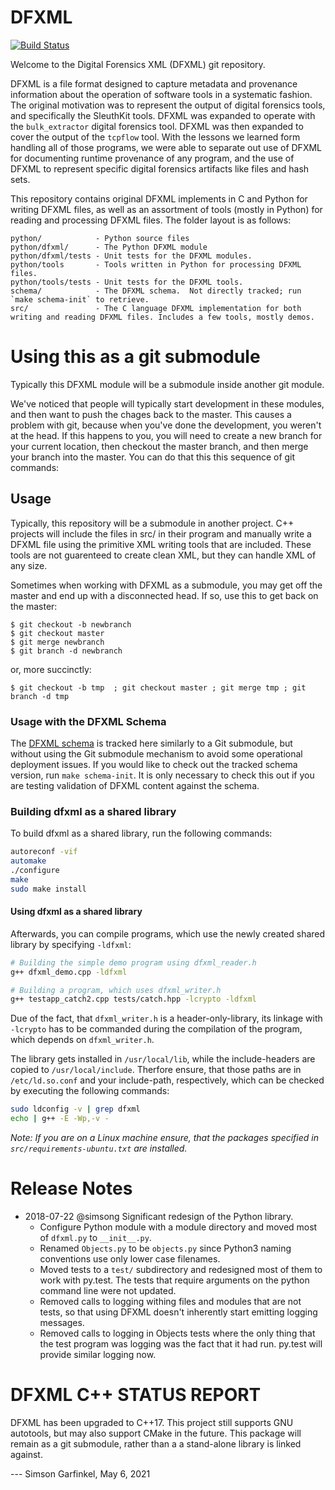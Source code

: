 DFXML
=====
[![Build Status](https://travis-ci.com/simsong/dfxml.svg?branch=master)](https://travis-ci.com/simsong/dfxml)

Welcome to the Digital Forensics XML (DFXML) git repository.

DFXML is a file format designed to capture metadata and provenance information about the operation of software tools in a systematic fashion. The original motivation was to represent the output of digital forensics tools, and specifically the SleuthKit tools. DFXML was expanded to operate with the `bulk_extractor` digital forensics tool. DFXML was then expanded to cover the output of the `tcpflow` tool. With the lessons we learned form handling all of those programs, we were able to separate out use of DFXML for documenting runtime provenance of any program, and the use of DFXML to represent specific digital forensics artifacts like files and hash sets.

This repository contains original DFXML implements in C and Python for writing DFXML files, as well as an assortment of tools (mostly in Python) for reading and processing DFXML files.  The folder layout is as follows:

```
python/            - Python source files
python/dfxml/      - The Python DFXML module
python/dfxml/tests - Unit tests for the DFXML modules.
python/tools       - Tools written in Python for processing DFXML files.
python/tools/tests - Unit tests for the DFXML tools.
schema/            - The DFXML schema.  Not directly tracked; run `make schema-init` to retrieve.
src/               - The C language DFXML implementation for both writing and reading DFXML files. Includes a few tools, mostly demos.
```

Using this as a git submodule
=============================
Typically this DFXML module will be a submodule inside another git module.

We've noticed that people will typically start development in these modules, and then want to push the chages back to the master. This causes a problem with git, because when you've done the development, you weren't at the head. If this happens to you, you will need to create a new branch for your current location, then checkout the master branch, and then merge your branch into the master. You can do that this this sequence of git commands:

## Usage
Typically, this repository will be a submodule in another project. C++ projects will include the files in src/ in their program and manually write a DFXML file using the primitive XML writing tools that are included.
These tools are not guarenteed to create clean XML, but they can handle XML of any size.

Sometimes when working with DFXML as a submodule, you may get off the master and end up with a disconnected head. If so, use this to get back on the master:
```
$ git checkout -b newbranch
$ git checkout master
$ git merge newbranch
$ git branch -d newbranch
```

or, more succinctly:

```
$ git checkout -b tmp  ; git checkout master ; git merge tmp ; git branch -d tmp
```

### Usage with the DFXML Schema
The [DFXML schema](https://github.com/dfxml-working-group/dfxml_schema) is tracked here similarly to a Git submodule, but without using the Git submodule mechanism to avoid some operational deployment issues.  If you would like to check out the tracked schema version, run `make schema-init`.  It is only necessary to check this out if you are testing validation of DFXML content against the schema.

### Building dfxml as a shared library
To build dfxml as a shared library, run the following commands:

```bash
autoreconf -vif
automake
./configure
make
sudo make install
```

#### Using dfxml as a shared library
Afterwards, you can compile programs, which use the newly created shared library by specifying `-ldfxml`:

```bash
# Building the simple demo program using dfxml_reader.h
g++ dfxml_demo.cpp -ldfxml

# Building a program, which uses dfxml_writer.h
g++ testapp_catch2.cpp tests/catch.hpp -lcrypto -ldfxml
```
Due of the fact, that `dfxml_writer.h` is a header-only-library, its linkage with `-lcrypto` has to be commanded during the compilation of the program, which depends on `dfxml_writer.h`.  


The library gets installed in `/usr/local/lib`, while the include-headers are copied to `/usr/local/include`.
Therfore ensure, that those paths are in `/etc/ld.so.conf` and your include-path, respectively, which can be checked by executing the following commands: 

```bash
sudo ldconfig -v | grep dfxml
echo | g++ -E -Wp,-v -
```

*Note: If you are on a Linux machine ensure, that the packages specified in `src/requirements-ubuntu.txt` are installed.*


Release Notes
=============
- 2018-07-22 @simsong Significant redesign of the Python library.
  - Configure Python module with a module directory and moved most of `dfxml.py` to `__init__.py`.
  - Renamed `Objects.py` to be `objects.py` since Python3 naming conventions use only lower case filenames.
  - Moved tests to a `test/` subdirectory and redesigned most of them to work with py.test. The tests that require arguments on the python command line were not updated.
  - Removed calls to logging withing files and modules that are not tests, so that using DFXML doesn't inherently start emitting logging messages.
  - Removed calls to logging in Objects tests where the only thing that the test program was logging was the fact that it had run. py.test will provide similar logging now.


DFXML C++ STATUS REPORT
=======================
DFXML has been upgraded to C++17. This project still supports GNU
autotools, but may also support CMake in the future. This package will
remain as a git submodule, rather than a a stand-alone library is linked against.

--- Simson Garfinkel, May 6, 2021
